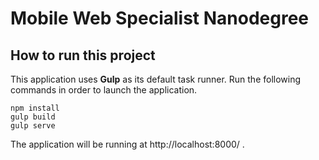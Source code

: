 # Mobile Web Specialist Nanodegree

## How to run this project

This application uses **Gulp** as its default task runner. Run the following commands in order to launch the application.

```
npm install
gulp build
gulp serve
```

The application will be running at http://localhost:8000/ .
